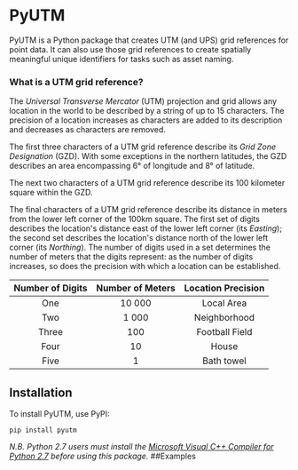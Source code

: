 # PyUTM

PyUTM is a Python package that creates UTM (and UPS) grid references for point data.
It can also use those grid references to create spatially meaningful unique identifiers for tasks such as asset naming.

### What is a UTM grid reference?

The *Universal Transverse Mercator* (UTM) projection and grid allows any location in the world to be described by a
string of up to 15 characters. The precision of a location increases as characters are added to its description and
decreases as characters are removed.

The first three characters of a UTM grid reference describe its *Grid Zone Designation* (GZD). With some exceptions in
the northern latitudes, the GZD describes an area encompassing 6° of longitude and 8° of latitude.

The next two characters of a UTM grid reference describe its 100 kilometer square within the GZD.

The final characters of a UTM grid reference describe its distance in meters from the lower left corner
of the 100km square. The first set of digits describes the location's distance east of the lower left corner
(its *Easting*); the second set describes the location's distance north of the lower left corner
(its *Northing*). The number of digits used in a set determines the number of meters that the digits
represent: as the number of digits increases, so does the precision with which a location can be established. 

Number of Digits | Number of Meters | Location Precision
:---: | :---: | :---:
One | 10 000 | Local Area
Two | 1 000 | Neighborhood
Three | 100 | Football Field
Four | 10 | House
Five | 1 | Bath towel



## Installation
To install PyUTM, use PyPI:
```
pip install pyutm
```
*N.B. Python 2.7 users must install the
[Microsoft Visual C++ Compiler for Python 2.7](https://www.microsoft.com/en-us/download/details.aspx?id=44266)
before using this package.*
##Examples
